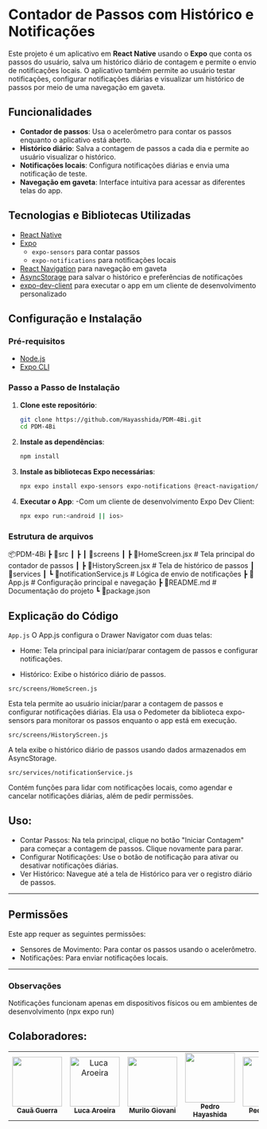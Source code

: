 # Contador de Passos com Histórico e Notificações

Este projeto é um aplicativo em **React Native** usando o **Expo** que conta os passos do usuário, salva um histórico diário de contagem e permite o envio de notificações locais. O aplicativo também permite ao usuário testar notificações, configurar notificações diárias e visualizar um histórico de passos por meio de uma navegação em gaveta.

## Funcionalidades

- **Contador de passos**: Usa o acelerômetro para contar os passos enquanto o aplicativo está aberto.
- **Histórico diário**: Salva a contagem de passos a cada dia e permite ao usuário visualizar o histórico.
- **Notificações locais**: Configura notificações diárias e envia uma notificação de teste.
- **Navegação em gaveta**: Interface intuitiva para acessar as diferentes telas do app.

## Tecnologias e Bibliotecas Utilizadas

- [React Native](https://reactnative.dev/)
- [Expo](https://expo.dev/)
  - `expo-sensors` para contar passos
  - `expo-notifications` para notificações locais
- [React Navigation](https://reactnavigation.org/) para navegação em gaveta
- [AsyncStorage](https://react-native-async-storage.github.io/async-storage/) para salvar o histórico e preferências de notificações
- [expo-dev-client](https://docs.expo.dev/development/introduction/) para executar o app em um cliente de desenvolvimento personalizado

## Configuração e Instalação

### Pré-requisitos

- [Node.js](https://nodejs.org/)
- [Expo CLI](https://docs.expo.dev/get-started/installation/) 

### Passo a Passo de Instalação

1. **Clone este repositório**:
   ```bash
   git clone https://github.com/Hayasshida/PDM-4Bi.git
   cd PDM-4Bi
   ```

2. **Instale as dependências**:
   ```bash
   npm install
   ```

3. **Instale as bibliotecas Expo necessárias**:
   ```bash
   npx expo install expo-sensors expo-notifications @react-navigation/drawer @react-navigation/native async-storage
   ```

4. **Executar o App**:
   -Com um cliente de desenvolvimento Expo Dev Client:
     ```bash
     npx expo run:<android || ios>
     ```

### Estrutura de arquivos

📦PDM-4Bi
 ┣ 📂src
 ┃  ┣
 ┃  📂screens
 ┃   ┣ 📜HomeScreen.jsx           # Tela principal do contador de passos
 ┃   ┣ 📜HistoryScreen.jsx        # Tela de histórico de passos
 ┃   📂services
 ┃   ┗ 📜notificationService.js   # Lógica de envio de notificações
 ┣ 📜App.js                    # Configuração principal e navegação
 ┣ 📜README.md                 # Documentação do projeto
 ┗ 📜package.json

## Explicação do Código
`App.js`
O App.js configura o Drawer Navigator com duas telas:

- Home: Tela principal para iniciar/parar contagem de passos e configurar notificações.
  
- Histórico: Exibe o histórico diário de passos.

`src/screens/HomeScreen.js`

Esta tela permite ao usuário iniciar/parar a contagem de passos e configurar notificações diárias. Ela usa o Pedometer da biblioteca expo-sensors para monitorar os passos enquanto o app está em execução.

`src/screens/HistoryScreen.js`

A tela exibe o histórico diário de passos usando dados armazenados em AsyncStorage.

`src/services/notificationService.js`

Contém funções para lidar com notificações locais, como agendar e cancelar notificações diárias, além de pedir permissões.


## Uso: 
- Contar Passos: Na tela principal, clique no botão "Iniciar Contagem" para começar a contagem de passos. Clique novamente para parar.
- Configurar Notificações: Use o botão de notificação para ativar ou desativar notificações diárias.
- Ver Histórico: Navegue até a tela de Histórico para ver o registro diário de passos.

---

## Permissões
Este app requer as seguintes permissões:

- Sensores de Movimento: Para contar os passos usando o acelerômetro.
- Notificações: Para enviar notificações locais.

---

### Observações
Notificações funcionam apenas em dispositivos físicos ou em ambientes de desenvolvimento (npx expo run)

## Colaboradores:
<table>
    <tr>
        <td align="center">
            <a href="https://www.github.com/caua-guerra">
                <img
                    src="https://avatars.githubusercontent.com/caua-guerra"
                    width="100px;"
                />
                <br />
                <sub>
                    <b> Cauã Guerra </b>
                </sub>
            </a>
        </td>
        <td align="center">
            <a href="https://github.com/lucaaroeiracrv">
                <img
                    src="https://avatars.githubusercontent.com/lucaaroeiracrv"
                    width="100px;"
                    alt="Luca Aroeira"
                />
                <br />
                <sub>
                    <b> Luca Aroeira </b>
                </sub>
            </a>
        </td>
        <td align="center">
            <a href="https://github.com/mumuka3632">
                <img
                    src="https://avatars.githubusercontent.com/mumuka3632"
                    width="100px;"
                />
                <br />
                <sub>
                    <b> Murilo Giovani </b>
                </sub>
            </a>
        </td>
        <td align="center">
            <a href="https://github.com/hayasshida">
                <img
                    src="https://avatars.githubusercontent.com/hayasshida"
                    width="100px;"
                />
                <br />
                <sub>
                    <b> Pedro Hayashida </b>
                </sub>
            </a>
        </td>
        <td align="center">
            <a href="https://github.com/kohnn">
                <img
                    src="https://avatars.githubusercontent.com/kohnn"
                    width="100px;"
                />
                <br />
                <sub>
                    <b> Pedro Kohn </b>
                </sub>
            </a>
        </td>
        <td align="center">
            <a href="https://github.com/mockjk">
                <img
                    src="https://avatars.githubusercontent.com/mockjk"
                    width="100px;"
                />
                <br />
                <sub>
                    <b> Richard Vinicius </b>
                </sub>
            </a>
        </td>
    </tr>
